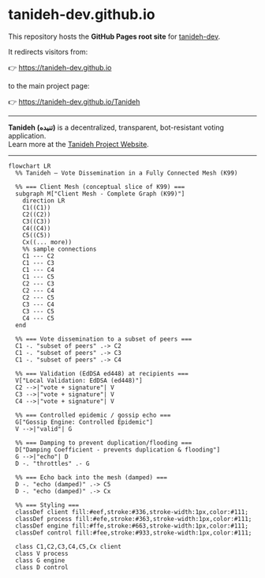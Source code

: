 # tanideh-dev.github.io

This repository hosts the **GitHub Pages root site** for [tanideh-dev](https://github.com/tanideh-dev).

It redirects visitors from:

👉 https://tanideh-dev.github.io  

to the main project page:

👉 https://tanideh-dev.github.io/Tanideh  

---
**Tanideh (تنیده)** is a decentralized, transparent, bot-resistant voting application.  
Learn more at the [Tanideh Project Website](https://tanideh-dev.github.io/Tanideh).


------------------------------------------------------------------

```mermaid
flowchart LR
  %% Tanideh – Vote Dissemination in a Fully Connected Mesh (K99)

  %% === Client Mesh (conceptual slice of K99) ===
  subgraph M["Client Mesh - Complete Graph (K99)"]
    direction LR
    C1((C1))
    C2((C2))
    C3((C3))
    C4((C4))
    C5((C5))
    Cx((... more))
    %% sample connections
    C1 --- C2
    C1 --- C3
    C1 --- C4
    C1 --- C5
    C2 --- C3
    C2 --- C4
    C2 --- C5
    C3 --- C4
    C3 --- C5
    C4 --- C5
  end

  %% === Vote dissemination to a subset of peers ===
  C1 -. "subset of peers" .-> C2
  C1 -. "subset of peers" .-> C3
  C1 -. "subset of peers" .-> C4

  %% === Validation (EdDSA ed448) at recipients ===
  V["Local Validation: EdDSA (ed448)"]
  C2 -->|"vote + signature"| V
  C3 -->|"vote + signature"| V
  C4 -->|"vote + signature"| V

  %% === Controlled epidemic / gossip echo ===
  G["Gossip Engine: Controlled Epidemic"]
  V -->|"valid"| G

  %% === Damping to prevent duplication/flooding ===
  D["Damping Coefficient - prevents duplication & flooding"]
  G -->|"echo"| D
  D -. "throttles" .- G

  %% === Echo back into the mesh (damped) ===
  D -. "echo (damped)" .-> C5
  D -. "echo (damped)" .-> Cx

  %% === Styling ===
  classDef client fill:#eef,stroke:#336,stroke-width:1px,color:#111;
  classDef process fill:#efe,stroke:#363,stroke-width:1px,color:#111;
  classDef engine fill:#ffe,stroke:#663,stroke-width:1px,color:#111;
  classDef control fill:#fee,stroke:#933,stroke-width:1px,color:#111;

  class C1,C2,C3,C4,C5,Cx client
  class V process
  class G engine
  class D control


